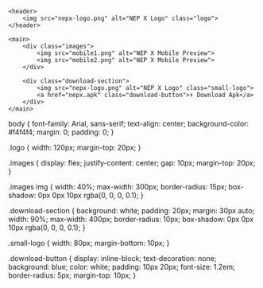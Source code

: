 <!DOCTYPE html>
<html lang="en">
<head>
    <meta charset="UTF-8">
    <meta name="viewport" content="width=device-width, initial-scale=1.0">
    <title>NEP X - Tournament Platform</title>
    <link rel="stylesheet" href="styles.css">
</head>
<body>

    <header>
        <img src="nepx-logo.png" alt="NEP X Logo" class="logo">
    </header>

    <main>
        <div class="images">
            <img src="mobile1.png" alt="NEP X Mobile Preview">
            <img src="mobile2.png" alt="NEP X Mobile Preview">
        </div>

        <div class="download-section">
            <img src="nepx-logo.png" alt="NEP X Logo" class="small-logo">
            <a href="nepx.apk" class="download-button">⬆ Download Apk</a>
        </div>
    </main>

</body>
</html>
body {
    font-family: Arial, sans-serif;
    text-align: center;
    background-color: #f4f4f4;
    margin: 0;
    padding: 0;
}

.logo {
    width: 120px;
    margin-top: 20px;
}

.images {
    display: flex;
    justify-content: center;
    gap: 10px;
    margin-top: 20px;
}

.images img {
    width: 40%;
    max-width: 300px;
    border-radius: 15px;
    box-shadow: 0px 0px 10px rgba(0, 0, 0, 0.1);
}

.download-section {
    background: white;
    padding: 20px;
    margin: 30px auto;
    width: 90%;
    max-width: 400px;
    border-radius: 10px;
    box-shadow: 0px 0px 10px rgba(0, 0, 0, 0.1);
}

.small-logo {
    width: 80px;
    margin-bottom: 10px;
}

.download-button {
    display: inline-block;
    text-decoration: none;
    background: blue;
    color: white;
    padding: 10px 20px;
    font-size: 1.2em;
    border-radius: 5px;
    margin-top: 10px;
}
